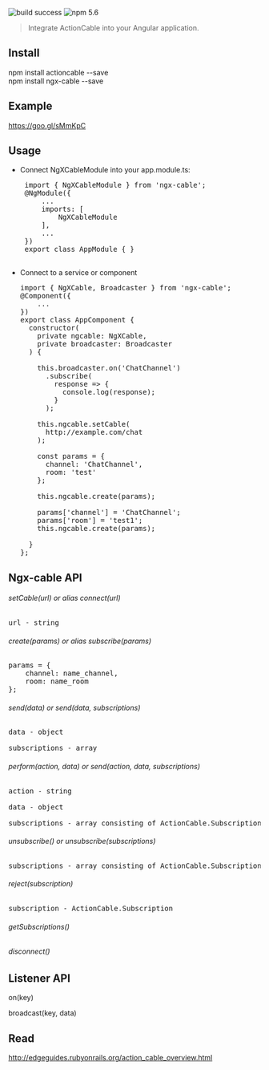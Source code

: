 ![build success](https://img.shields.io/teamcity/codebetter/bt428.svg)
![npm 5.6](https://img.shields.io/npm/v/npm.svg)

> Integrate ActionCable into your Angular application.

Install
-----------------------------------
npm install actioncable --save<br>
npm install ngx-cable --save

Example
-----------------------------------
https://goo.gl/sMmKpC

Usage
-----------------------------------

 - Connect NgXCableModule into your app.module.ts:
    <pre>
    import { NgXCableModule } from 'ngx-cable';
    @NgModule({
        ...
        imports: [
            NgXCableModule
        ],
        ...
    })
    export class AppModule { }
    </pre>

 -  Connect to a service or component
    <pre>
    import { NgXCable, Broadcaster } from 'ngx-cable';
    @Component({
        ...
    })
    export class AppComponent {
      constructor(
        private ngcable: NgXCable,
        private broadcaster: Broadcaster
      ) {
                  
        this.broadcaster.on('ChatChannel')
          .subscribe(
            response => {
              console.log(response);
            }
          );
          
        this.ngcable.setCable(
          http://example.com/chat
        );
        
        const params = {
          channel: 'ChatChannel',
          room: 'test'
        };
          
        this.ngcable.create(params);
        
        params['channel'] = 'ChatChannel';
        params['room'] = 'test1';
        this.ngcable.create(params);
        
      }
    };
    </pre>
    
Ngx-cable API
-----------------------------------
###### setCable(url) or alias connect(url)
<pre>
url - string
</pre>

###### create(params) or alias subscribe(params)<br>
<pre>
params = {
    channel: name_channel,
    room: name_room
};
</pre>

###### send(data) or send(data, subscriptions)<br>
<pre>
data - object<br>
subscriptions - array
</pre>

###### perform(action, data) or send(action, data, subscriptions)<br>
<pre>
action - string<br>
data - object<br>
subscriptions - array consisting of ActionCable.Subscription
</pre>

###### unsubscribe() or unsubscribe(subscriptions)<br>
<pre>
subscriptions - array consisting of ActionCable.Subscription
</pre>

###### reject(subscription)<br>
<pre>
subscription - ActionCable.Subscription
</pre>

###### getSubscriptions()

###### disconnect()

Listener API
-----------------------------------

on(key)

broadcast(key, data)

Read
-----------------------------------
http://edgeguides.rubyonrails.org/action_cable_overview.html
